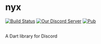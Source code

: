 # nyx
[![Build Status](https://travis-ci.org/Hackzzila/nyx.svg?branch=master)](https://travis-ci.org/Hackzzila/nyx)
[![Our Discord Server](https://img.shields.io/badge/discord-nyx-7289DA.svg)](https://discord.gg/6JwnkNk)
[![Pub](https://img.shields.io/pub/v/discord.svg)](https://pub.dartlang.org/packages/discord)

<br>
A Dart library for Discord
